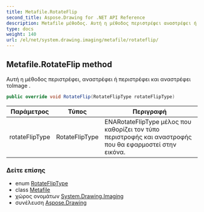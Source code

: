```yaml
---
title: Metafile.RotateFlip
second_title: Aspose.Drawing for .NET API Reference
description: Metafile μέθοδος. Αυτή η μέθοδος περιστρέφει αναστρέφει ή περιστρέφει και αναστρέφει τοImage .
type: docs
weight: 140
url: /el/net/system.drawing.imaging/metafile/rotateflip/
---
```

## Metafile.RotateFlip method

Αυτή η μέθοδος περιστρέφει, αναστρέφει ή περιστρέφει και αναστρέφει τοImage .

```csharp
public override void RotateFlip(RotateFlipType rotateFlipType)
```

| Παράμετρος | Τύπος | Περιγραφή |
| --- | --- | --- |
| rotateFlipType | RotateFlipType | ΕΝΑRotateFlipType μέλος που καθορίζει τον τύπο περιστροφής και αναστροφής που θα εφαρμοστεί στην εικόνα. |

### Δείτε επίσης

* enum [RotateFlipType](../../../system.drawing/rotatefliptype/)
* class [Metafile](../)
* χώρος ονομάτων [System.Drawing.Imaging](../../metafile/)
* συνέλευση [Aspose.Drawing](../../../)


